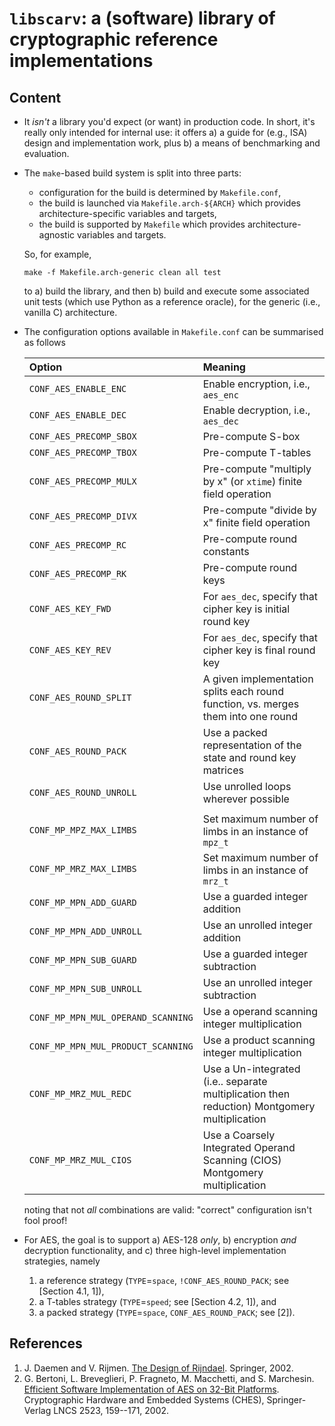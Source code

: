 # `libscarv`: a (software) library of cryptographic reference implementations

<!--- -------------------------------------------------------------------- --->

## Content

- It *isn't* a library you'd expect (or want) in production code.  In
  short, it's really only intended for internal use: it offers 
  a) a guide for (e.g., ISA) design and implementation work, 
     plus
  b) a means of benchmarking and evaluation.

- The 
  `make`-based
  build system is split into three parts:

  - configuration for the build is determined by
    `Makefile.conf`,
  - the build is  launched via
    `Makefile.arch-${ARCH}`
    which provides architecture-specific variables and targets,
  - the build is supported by 
    `Makefile`
    which provides architecture-agnostic variables and targets.

  So, for example, 

  ```
  make -f Makefile.arch-generic clean all test
  ```

  to 
  a) build the library, 
     and then
  b) build and execute some associated unit tests (which use Python as
     a reference oracle),
  for the generic (i.e., vanilla C) architecture.

- The configuration options available in
  `Makefile.conf`
  can be summarised as follows

  | Option                             | Meaning                                                                                             |
  | :--------------------------------- | :-------------------------------------------------------------------------------------------------- |
  | `CONF_AES_ENABLE_ENC`              | Enable encryption, i.e., `aes_enc`                                                                  |
  | `CONF_AES_ENABLE_DEC`              | Enable decryption, i.e., `aes_dec`                                                                  |
  | `CONF_AES_PRECOMP_SBOX`            | Pre-compute S-box                                                                                   |
  | `CONF_AES_PRECOMP_TBOX`            | Pre-compute T-tables                                                                                |
  | `CONF_AES_PRECOMP_MULX`            | Pre-compute "multiply by x" (or `xtime`) finite field operation                                     |
  | `CONF_AES_PRECOMP_DIVX`            | Pre-compute "divide   by x"              finite field operation                                     |
  | `CONF_AES_PRECOMP_RC`              | Pre-compute round constants                                                                         |
  | `CONF_AES_PRECOMP_RK`              | Pre-compute round keys                                                                              |
  | `CONF_AES_KEY_FWD`                 | For `aes_dec`, specify that cipher key is initial round key                                         |
  | `CONF_AES_KEY_REV`                 | For `aes_dec`, specify that cipher key is final   round key                                         |
  | `CONF_AES_ROUND_SPLIT`             | A given implementation splits each round function, vs. merges them into one round                   |
  | `CONF_AES_ROUND_PACK`              | Use a packed representation of the state and round key matrices                                     |
  | `CONF_AES_ROUND_UNROLL`            | Use unrolled loops wherever possible                                                                |
  |                                    |                                                                                                     |
  | `CONF_MP_MPZ_MAX_LIMBS`            | Set maximum number of limbs in an instance of `mpz_t`                                               |
  | `CONF_MP_MRZ_MAX_LIMBS`            | Set maximum number of limbs in an instance of `mrz_t`                                               |
  | `CONF_MP_MPN_ADD_GUARD`            | Use a   guarded        integer addition                                                             |
  | `CONF_MP_MPN_ADD_UNROLL`           | Use an unrolled        integer addition                                                             |
  | `CONF_MP_MPN_SUB_GUARD`            | Use a   guarded        integer subtraction                                                          |
  | `CONF_MP_MPN_SUB_UNROLL`           | Use an unrolled        integer subtraction                                                          |
  | `CONF_MP_MPN_MUL_OPERAND_SCANNING` | Use a operand scanning integer multiplication                                                       |
  | `CONF_MP_MPN_MUL_PRODUCT_SCANNING` | Use a product scanning integer multiplication                                                       |
  | `CONF_MP_MRZ_MUL_REDC`             | Use a        Un-integrated (i.e.. separate multiplication then reduction) Montgomery multiplication |
  | `CONF_MP_MRZ_MUL_CIOS`             | Use a Coarsely Integrated Operand Scanning (CIOS)                         Montgomery multiplication |

  noting that not *all* combinations are valid: "correct" configuration
  isn't fool proof!

- For AES, the goal is to support 
  a) AES-128 *only*,
  b) encryption *and* decryption functionality,
     and
  c) three high-level implementation strategies, namely

  1. a reference strategy
     (`TYPE`=`space`, `!CONF_AES_ROUND_PACK`; see [Section 4.1, 1]),
  2. a T-tables  strategy
     (`TYPE`=`speed`;                         see [Section 4.2, 1]),
     and
  3. a packed    strategy
     (`TYPE`=`space`,  `CONF_AES_ROUND_PACK`; see              [2]).

<!--- -------------------------------------------------------------------- --->

## References

1. J. Daemen and V. Rijmen.
   [The Design of Rijndael](https://www.springer.com/gb/book/9783540425809).
   Springer, 2002.
2. G. Bertoni, L. Breveglieri, P. Fragneto, M. Macchetti, and S. Marchesin.
   [Efficient Software Implementation of AES on 32-Bit Platforms](https://link.springer.com/chapter/10.1007/3-540-36400-5_13).
   Cryptographic Hardware and Embedded Systems (CHES),
   Springer-Verlag LNCS 2523, 159--171, 2002.

<!--- -------------------------------------------------------------------- --->
